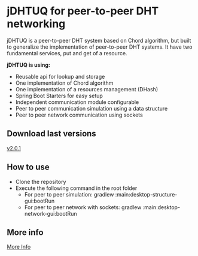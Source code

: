 # jDHTUQ for peer-to-peer DHT networking
jDHTUQ is a peer-to-peer DHT system based on Chord algorithm, but built to generalize the implementation of peer-to-peer DHT systems. It have two fundamental services, put and get of a resource.

**jDHTUQ is using:**
- Reusable api for lookup and storage
- One implementation of Chord algorithm
- One implementation of a resources management (DHash)
- Spring Boot Starters for easy setup
- Independent communication module configurable
- Peer to peer communication simulation using a data structure
- Peer to peer network communication using sockets

## Download last versions
[v2.0.1](https://github.com/estigma88/jdhtuq/releases/tag/v2.0.1) 

## How to use
- Clone the repository
- Execute the following command in the root folder
	- For peer to peer simulation: 
	gradlew :main:desktop-structure-gui:bootRun
	- For peer to peer network with sockets: 
	gradlew :main:desktop-network-gui:bootRun

## More info
[More Info](https://github.com/estigma88/jdhtuq/wiki) 


